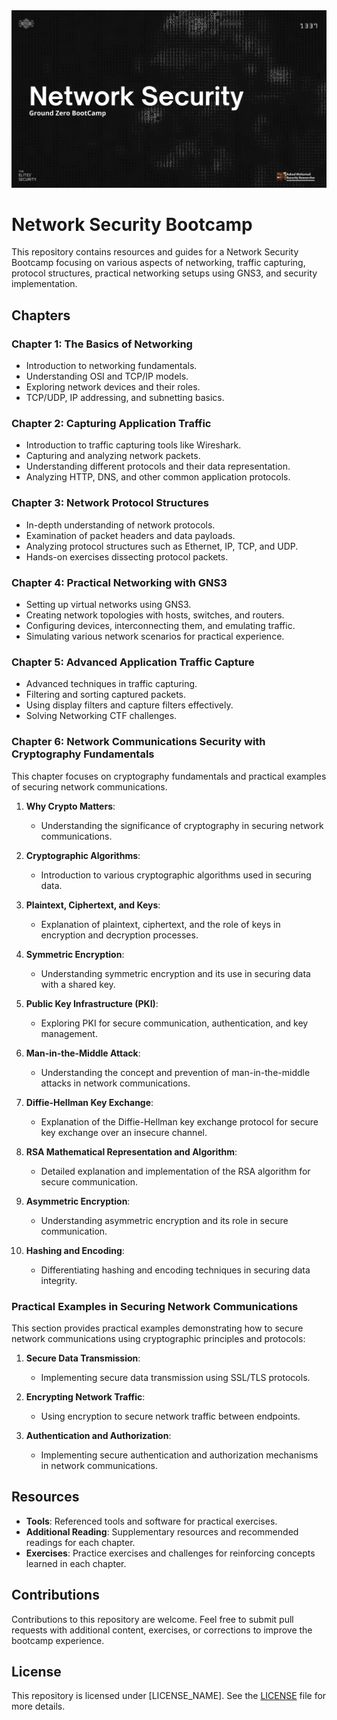 <img src="background.png" >

# Network Security Bootcamp

This repository contains resources and guides for a Network Security Bootcamp focusing on various aspects of networking, traffic capturing, protocol structures, practical networking setups using GNS3, and security implementation.

## Chapters

### Chapter 1: The Basics of Networking

- Introduction to networking fundamentals.
- Understanding OSI and TCP/IP models.
- Exploring network devices and their roles.
- TCP/UDP, IP addressing, and subnetting basics.

### Chapter 2: Capturing Application Traffic

- Introduction to traffic capturing tools like Wireshark.
- Capturing and analyzing network packets.
- Understanding different protocols and their data representation.
- Analyzing HTTP, DNS, and other common application protocols.

### Chapter 3: Network Protocol Structures

- In-depth understanding of network protocols.
- Examination of packet headers and data payloads.
- Analyzing protocol structures such as Ethernet, IP, TCP, and UDP.
- Hands-on exercises dissecting protocol packets.

### Chapter 4: Practical Networking with GNS3

- Setting up virtual networks using GNS3.
- Creating network topologies with hosts, switches, and routers.
- Configuring devices, interconnecting them, and emulating traffic.
- Simulating various network scenarios for practical experience.

### Chapter 5: Advanced Application Traffic Capture

- Advanced techniques in traffic capturing.
- Filtering and sorting captured packets.
- Using display filters and capture filters effectively.
- Solving Networking CTF challenges.

### Chapter 6: Network Communications Security with Cryptography Fundamentals

This chapter focuses on cryptography fundamentals and practical examples of securing network communications.

1. **Why Crypto Matters**:
   - Understanding the significance of cryptography in securing network communications.

2. **Cryptographic Algorithms**:
   - Introduction to various cryptographic algorithms used in securing data.

3. **Plaintext, Ciphertext, and Keys**:
   - Explanation of plaintext, ciphertext, and the role of keys in encryption and decryption processes.

4. **Symmetric Encryption**:
   - Understanding symmetric encryption and its use in securing data with a shared key.

5. **Public Key Infrastructure (PKI)**:
   - Exploring PKI for secure communication, authentication, and key management.

6. **Man-in-the-Middle Attack**:
   - Understanding the concept and prevention of man-in-the-middle attacks in network communications.

7. **Diffie-Hellman Key Exchange**:
   - Explanation of the Diffie-Hellman key exchange protocol for secure key exchange over an insecure channel.

8. **RSA Mathematical Representation and Algorithm**:
   - Detailed explanation and implementation of the RSA algorithm for secure communication.

9. **Asymmetric Encryption**:
   - Understanding asymmetric encryption and its role in secure communication.

10. **Hashing and Encoding**:
    - Differentiating hashing and encoding techniques in securing data integrity.

### Practical Examples in Securing Network Communications

This section provides practical examples demonstrating how to secure network communications using cryptographic principles and protocols:

1. **Secure Data Transmission**:
   - Implementing secure data transmission using SSL/TLS protocols.

2. **Encrypting Network Traffic**:
   - Using encryption to secure network traffic between endpoints.

3. **Authentication and Authorization**:
   - Implementing secure authentication and authorization mechanisms in network communications.


## Resources

- **Tools**: Referenced tools and software for practical exercises.
- **Additional Reading**: Supplementary resources and recommended readings for each chapter.
- **Exercises**: Practice exercises and challenges for reinforcing concepts learned in each chapter.

## Contributions

Contributions to this repository are welcome. Feel free to submit pull requests with additional content, exercises, or corrections to improve the bootcamp experience.

## License

This repository is licensed under [LICENSE_NAME]. See the [LICENSE](LICENSE) file for more details.
